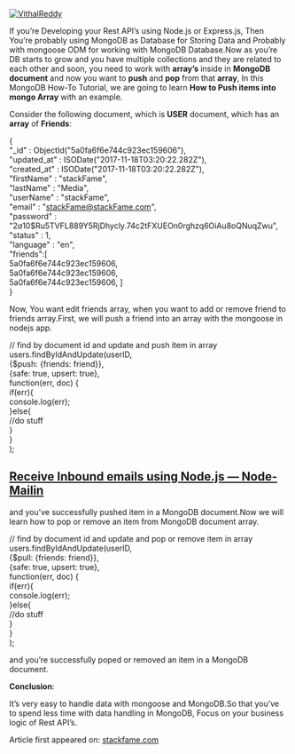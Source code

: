 [![VithalReddy](https://miro.medium.com/fit/c/96/96/1*GlQSX_dAtVf7agV94PlmgA.jpeg)](https://medium.com/@vithalreddy?source=post_page-----91b7bbd0d218--------------------------------)

If you’re Developing your Rest API’s using Node.js or Express.js, Then You’re probably using MongoDB as Database for Storing Data and Probably with mongoose ODM for working with MongoDB Database.Now as you’re DB starts to grow and you have multiple collections and they are related to each other and soon, you need to work with **array’s** inside in **MongoDB document** and now you want to **push** and **pop** from that **array**, In this MongoDB How-To Tutorial, we are going to learn **How to Push items into mongo Array** with an example.

Consider the following document, which is **USER** document, which has an **array** of **Friends**:

{  
 "\_id" : ObjectId("5a0fa6f6e744c923ec159606"),  
 "updated_at" : ISODate("2017-11-18T03:20:22.282Z"),  
 "created_at" : ISODate("2017-11-18T03:20:22.282Z"),  
 "firstName" : "stackFame",  
 "lastName" : "Media",  
 "userName" : "stackFame",  
 "email" : "stackFame@stackFame.com",  
 "password" : "$2a$10$Ru5TVFL889Y5RjDhycly.74c2tFXUEOn0rghzq6OiAu8oQNuqZwu",  
 "status" : 1,  
 "language" : "en",  
 "friends":\[  
 5a0fa6f6e744c923ec159606,  
 5a0fa6f6e744c923ec159606,  
 5a0fa6f6e744c923ec159606, \]  
}

Now, You want edit friends array, when you want to add or remove friend to friends array.First, we will push a friend into an array with the mongoose in nodejs app.

// find by document id and update and push item in array  
users.findByIdAndUpdate(userID,  
 {$push: {friends: friend}},  
 {safe: true, upsert: true},  
 function(err, doc) {  
 if(err){  
 console.log(err);  
 }else{  
 //do stuff  
 }  
 }  
);

## [Receive Inbound emails using Node.js — Node-Mailin](https://stackfame.com/receive-inbound-emails-node-js)

and you’ve successfully pushed item in a MongoDB document.Now we will learn how to pop or remove an item from MongoDB document array.

// find by document id and update and pop or remove item in array  
users.findByIdAndUpdate(userID,  
 {$pull: {friends: friend}},  
 {safe: true, upsert: true},  
 function(err, doc) {  
 if(err){  
 console.log(err);  
 }else{  
 //do stuff  
 }  
 }  
);

and you’re successfully poped or removed an item in a MongoDB document.

**Conclusion**:

It’s very easy to handle data with mongoose and MongoDB.So that you’ve to spend less time with data handling in MongoDB, Focus on your business logic of Rest API’s.

Article first appeared on: [stackfame.com](https://stackfame.com/push-pop-item-mongodb-array-mongoose-nodejs)
